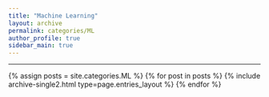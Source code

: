 ```yaml
---
title: "Machine Learning"
layout: archive
permalink: categories/ML
author_profile: true
sidebar_main: true
---
```


<!-- 공백이 포함되어 있는 카테고리 이름의 경우 site.categories.['a b c'] 이런식으로! -->

***

{% assign posts = site.categories.ML %}
{% for post in posts %} {% include archive-single2.html type=page.entries_layout %} {% endfor %}
